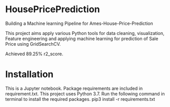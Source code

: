 # HousePricePrediction
Building a Machine learning Pipeline for Ames-House-Price-Prediction

This project aims apply various Python tools for data cleaning, visualization, Feature engineering and applying machine learning for prediction of Sale Price using GridSearchCV.

Achieved 89.25% r2_score.


# Installation
This is a Jupyter notebook. Package requirements are included in requirement.txt. This project uses Python 3.7. Run the following command in terminal to install the required packages. pip3 install -r requirements.txt
